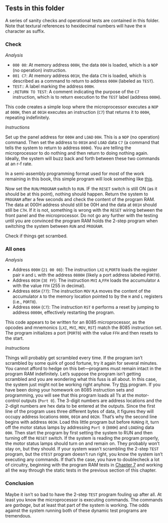 ## Tests in this folder

A series of sanity checks and operational tests are contained in this folder. Note that textural references to hexidecimal numbers will have the `H` character as suffix.

### Check

_Analysis_

* `000 00`: At memory address `000H`, the data `00H` is loaded, which is a `NOP` (no operation) instruction.
* `001 C7`: At memory address `001H`, the data `C7H` is loaded, which is described as a command to return to address `000H` (labeled as `TEST`).
* `TEST`:: A label marking the address `000H`.
* `;RETURN TO TEST`: A comment indicating the purpose of the `C7` instruction, which is to return execution to the `TEST` label (address `000H`).

This code creates a simple loop where the microprocessor executes a `NOP` at `000H`, then at `001H` executes an instruction (`C7`) that returns it to `000H`, repeating indefinitely.

_Instructions_

Set up the panel address for `000H` and `LOAD` `00H`. This is a `NOP` (no operation) command. Then set the address to `001H` and `LOAD` data `C7` (a command that tells the system to return to address `000H`). You are telling the microprocessor to do nothing and then return to doing nothing again. Ideally, the system will buzz back and forth between these two commands at an r-f rate.

In a semi-assembly programming format used for most of the work remaining in this book, this simple program will look something like [this](/tests/check.asm).

Now set the `RUN/PROGRAM` switch to `RUN`. IF the `RESET` switch is still ON (as it should be at this point), nothing should happen. Return the system to `PROGRAM` after a few seconds and check the content of the program RAM. The data at 000H address should still be 00H and the data at `001H` should still be `C7H`. If it is not, something is wrong with the `RESET` wiring between the front panel and the microprocessor. Do not go any further with the testing until you are convinced the program RAM holds the 2-step program when switching the system between `RUN` and `PROGRAM`.

Check if things get scrambed.

### All ones

_Analysis_

* Address `000H` (`21 00 08`): The instruction `LXI` `H`,`PORT0` loads the register pair `H` and `L` with the address `0800H` (likely a port address labeled `PORT0`).
* Address `003H` (`3E FF`): The instruction `MVI` `A`,`FFH` loads the accumulator `A` with the value `FFH` (255 in decimal).
* Address `005H` (`77`): The instruction `MOV` `M`,`A` moves the content of the accumulator `A` to the memory location pointed to by the `H` and `L` registers (i.e., `PORT0`).
* Address `006H` (`C7`): The instruction `RST` `0` performs a reset by jumping to address `0000H`, effectively restarting the program.

This code appears to be written for an 8085 microprocessor, as the opcodes and mnemonics (`LXI`, `MVI`, `MOV`, `RST`) match the 8085 instruction set. The program initializes a port (`PORT0`) with the value `FFH` and then resets to the start.

_Instructions_

Things will probably get scrambled every time. If the program isn’t scrambled by some quirk of good fortune, try it again for several minutes. You cannot afford to hedge on this bet—programs must remain intact in the program RAM indefinitely. Let’s suppose the program isn’t getting scrambled and you are wondering what this fuss is all about. In this case, the system just might not be working right anyhow. Try [this](/tests/all-ones.asm) program. If you have been doing your homework on 8085 instruction sets and programming, you will see that this program loads all 1’s at the motor-control outputs (`Port 0`). The 3-digit numbers are address locations and the 2-digit numbers are hex data to be entered at the outputs. Since the first line of the program uses three different bytes of data, it figures they will occupy address locations `000H`, `001H` and `002H`. That’s why the second line begins with address `003H`. Load this little program but before `RUN`ing it, turn off the motor status lamps by addressing `Port 0` (`800H`) and `LOAD`ing data `00H`. Then start the program by first setting the system to RUN and then turning off the `RESET` switch. If the system is reading the program properly, the motor status lamps should turn on and remain on. They probably won’t stay on, but they should. If your system wasn’t scrambling the 2-step `TEST` program, but the `OTEST` program doesn’t run right, you know the system isn’t executing any commands. If that’s the case, you have to doublecheck a lot of circuitry, beginning with the program RAM tests in [Chapter 7](/build/7-ram-ports/README.md) and working all the way through the static tests in the previous section of this chapter.

### Conclusion

Maybe it isn’t so bad to have the 2-step `TEST` program fouling up after all. At least you know the microprocessor is executing commands. The commands are _garbage_, but at least that part of the system is working. The odds against the system running both of these dynamic test programs are tremendous.

